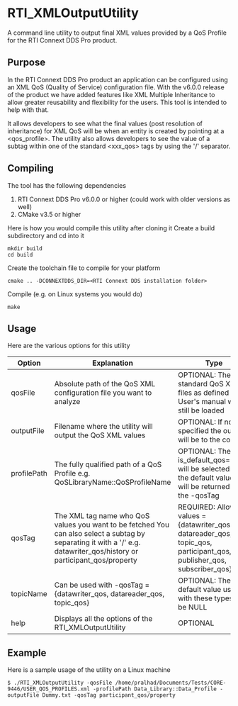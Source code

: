 # RTI_XMLOutputUtility
A command line utility to output final XML values provided by a QoS Profile for the RTI Connext DDS Pro product.

## Purpose
In the RTI Connext DDS Pro product an application can be configured using an XML QoS (Quality of Service) configuration file. With the v6.0.0 release of the product we have added features like XML Multiple Inheritance to allow greater reusability and flexibility for the users. This tool is intended to help with that. 

It allows developers to see what the final values (post resolution of inheritance) for XML QoS will be when an entity is created by pointing at a <qos_profile>. The utility also allows developers to see the value of a subtag within one of the standard <xxx_qos> tags by using the '/' separator.

## Compiling
The tool has the following dependencies
1. RTI Connext DDS Pro v6.0.0 or higher (could work with older versions as well)
2. CMake v3.5 or higher

Here is how you would compile this utility after cloning it
Create a build subdirectory and cd into it
```
mkdir build
cd build
```
Create the toolchain file to compile for your platform
```
cmake .. -DCONNEXTDDS_DIR=<RTI Connext DDS installation folder>
```
Compile (e.g. on Linux systems you would do)
```
make
```

## Usage
Here are the various options for this utility

| Option | Explanation | Type |
|--------------|---------------------------------------------------------------------------------------------------------------------------------------------------------------------------|------------------------------------------------------------------------------------------------------------------|
| qosFile | Absolute path of the QoS XML configuration file you want to analyze | OPTIONAL: The standard QoS XML files as defined in the User's manual will still be loaded |
| outputFile | Filename where the utility will output the QoS XML values | OPTIONAL: If not specified the output will be to the console |
| profilePath | The fully qualified path of a QoS Profile e.g. QoSLibraryName::QoSProfileName | OPTIONAL: The,with is_default_qos="true" will be selected OR the default values will be returned for the -qosTag |
| qosTag | The XML tag name who QoS values you want to be fetched  You can also select a subtag by separating it with a '/'  e.g. datawriter_qos/history or participant_qos/property | REQUIRED: Allowed values = {datawriter_qos, datareader_qos, topic_qos, participant_qos, publisher_qos, subscriber_qos} |
| topicName | Can be used with -qosTag = {datawriter_qos, datareader_qos, topic_qos} | OPTIONAL: The default value used with these types will be NULL |
| help | Displays all the options of the RTI_XMLOutputUtility | OPTIONAL |

## Example
Here is a sample usage of the utility on a Linux machine
```
$ ./RTI_XMLOutputUtility -qosFile /home/pralhad/Documents/Tests/CORE-9446/USER_QOS_PROFILES.xml -profilePath Data_Library::Data_Profile -outputFile Dummy.txt -qosTag participant_qos/property
```